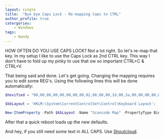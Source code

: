 ```yaml
---
layout: single 
title:  "Bye bye Caps Lock - Re-mapping Caps to CTRL"
author_profile: true
catergories:
    - Windows
tags:
    - Handy
---
```


HOW OFTEN DO YOU USE CAPS LOCK? Not a lot right. So let's re-map that key. In my setup I like to use the Caps Lock as 2nd CTRL key. This way I don't have to fold up my pinky to use that ow so important CTRL+C & CTRL+V.

That being said and done. Let's get going. Changing the mapping requires you to edit some REG's. Using the following lines this will be done automatically:

~~~~powershell
$hexified = "00,00,00,00,00,00,00,00,02,00,00,00,1d,00,3a,00,00,00,00,00".Split(',') | % { "0x$_"};

$kbLayout = 'HKLM:\System\CurrentControlSet\Control\Keyboard Layout';

New-ItemProperty -Path $kbLayout -Name "Scancode Map" -PropertyType Binary -Value ([byte[]]$hexified);
~~~~

After that a quick reboot loads up the new defaults.

And hey, if you still need some text in ALL CAPS. Use [Shoutcloud](http://shoutcloud.io/).